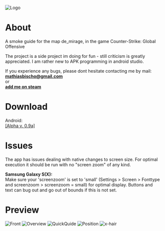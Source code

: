 
![Logo](/app/src/main/res/drawable/cloud91.png)


# About
A smoke guide for the map de_mirage, in the game Counter-Strike: Global Offensive

The project is  a side project im doing for fun - still criticism is greatly appreciated. I am rather new to APK programming in android studio.  

If you experience any bugs, please dont hesitate contacting me by mail:  
**mathiasbischo@gmail.com**  
or  
[**add me on steam**](https://steamcommunity.com/profiles/76561197984821742/)

# Download
Android:  
[[Alpha v. 0.9a]]( https://github.com/bischmlb/CSGO_Smokes/releases/download/0.9a/app-release.apk)

# Issues
The app has issues dealing with native changes to screen size. For optimal execution it should be run with no "screen zoom" of any kind.  
  
**Samsung Galaxy S(X):**  
Make sure your 'screenzoom' is set to 'small' (Settings > Screen > Fonttype and screenzoom > screenzoom = small) for optimal display. Buttons and text can bug out and go out of bounds if this is not set.

# Preview

![Front](Screenshot_1543840164.png)
![Overview](Screenshot_1543840176.png)
![QuickQuide](Screenshot_1543841469.png)
![Position](Screenshot_1543840250.png)
![x-hair](Screenshot_1543840255.png)



